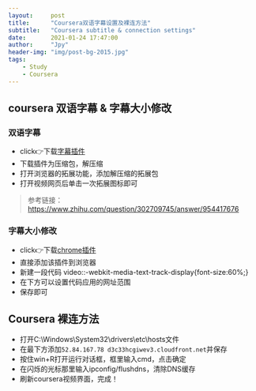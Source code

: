 ```yaml
---
layout:     post
title:      "Coursera双语字幕设置及裸连方法"
subtitle:   "Coursera subtitle & connection settings"
date:       2021-01-24 17:47:00
author:     "Jpy"
header-img: "img/post-bg-2015.jpg"
tags:
    - Study
    - Coursera
---
```


## coursera 双语字幕 & 字幕大小修改
### 双语字幕
- click👉下载[字幕插件](https://github.com/tamshadow/coursera-subtitle-translation)
- 下载插件为压缩包，解压缩
- 打开浏览器的拓展功能，添加解压缩的拓展包
- 打开视频网页后单击一次拓展图标即可
  
> 参考链接：https://www.zhihu.com/question/302709745/answer/954417676

### 字幕大小修改
- click👉下载[chrome插件](https://link.zhihu.com/?target=https%3A//chrome.google.com/webstore/detail/stylus/clngdbkpkpeebahjckkjfobafhncgmne/related%3Fhl%3Dzh-CN)
- 直接添加该插件到浏览器
- 新建一段代码 video::-webkit-media-text-track-display{font-size:60%;}
- 在下方可以设置代码应用的网址范围
- 保存即可

## Coursera 裸连方法
- 打开C:\Windows\System32\drivers\etc\hosts文件
- 在最下方添加`52.84.167.78 d3c33hcgiwev3.cloudfront.net`并保存
- 按住win+R打开运行对话框，框里输入cmd，点击确定
- 在闪烁的光标那里输入ipconfig/flushdns，清除DNS缓存
- 刷新coursera视频界面，完成！


